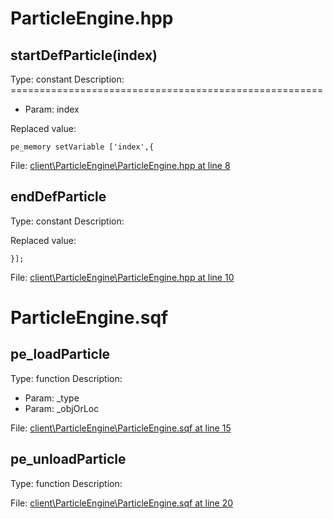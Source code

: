 # ParticleEngine.hpp

## startDefParticle(index)

Type: constant
Description: ======================================================
- Param: index

Replaced value:
```sqf
pe_memory setVariable ['index',{
```
File: [client\ParticleEngine\ParticleEngine.hpp at line 8](../../../src/client/ParticleEngine/ParticleEngine.hpp#L8)
## endDefParticle

Type: constant
Description: 


Replaced value:
```sqf
}];
```
File: [client\ParticleEngine\ParticleEngine.hpp at line 10](../../../src/client/ParticleEngine/ParticleEngine.hpp#L10)
# ParticleEngine.sqf

## pe_loadParticle

Type: function
Description: 
- Param: _type
- Param: _objOrLoc

File: [client\ParticleEngine\ParticleEngine.sqf at line 15](../../../src/client/ParticleEngine/ParticleEngine.sqf#L15)
## pe_unloadParticle

Type: function
Description: 


File: [client\ParticleEngine\ParticleEngine.sqf at line 20](../../../src/client/ParticleEngine/ParticleEngine.sqf#L20)
